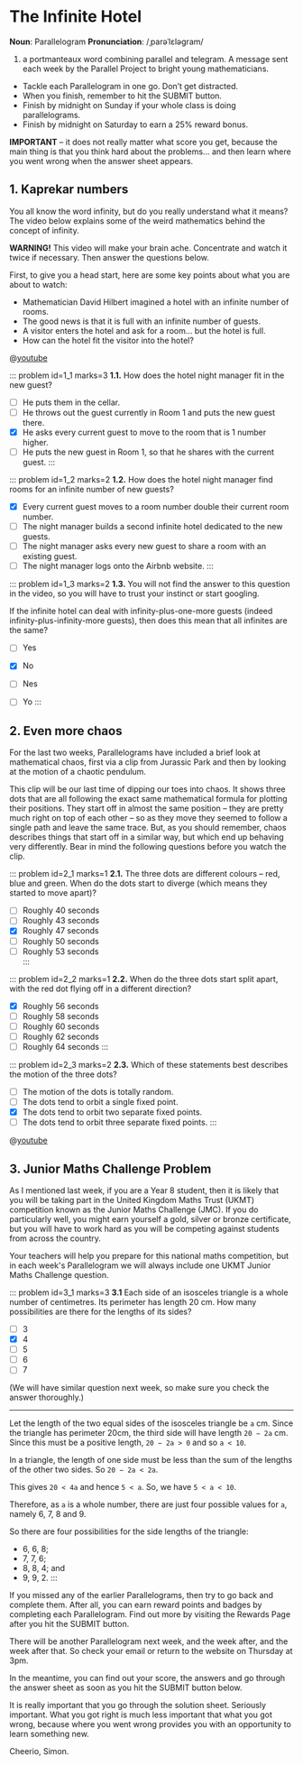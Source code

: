 # The Infinite Hotel

<div class="dictionary">

__Noun__: Parallelogram
__Pronunciation__: /ˌparəˈlɛləɡram/

1. a portmanteaux word combining parallel and telegram. A message sent each
week by the Parallel Project to bright young mathematicians.

</div>

* Tackle each Parallelogram in one go. Don’t get distracted.
* When you finish, remember to hit the SUBMIT button.
*	Finish by midnight on Sunday if your whole class is doing parallelograms.
*	Finish by midnight on Saturday to earn a 25% reward bonus.

__IMPORTANT__ – it does not really matter what score you get, because the main thing is that you think hard about the problems... and then learn where you went wrong when the answer sheet appears.


## 1. Kaprekar numbers

You all know the word infinity, but do you really understand what it means? The video below explains some of the weird mathematics behind the concept of infinity.

__WARNING!__ This video will make your brain ache. Concentrate and watch it twice if necessary. Then answer the questions below.

First, to give you a head start, here are some key points about what you are about to watch:

* Mathematician David Hilbert imagined a hotel with an infinite number of rooms.
* The good news is that it is full with an infinite number of guests.
* A visitor enters the hotel and ask for a room… but the hotel is full.
* How can the hotel fit the visitor into the hotel?

@[youtube](EXgZhkce1bE?end=132&rel=0)

::: problem id=1_1 marks=3
__1.1.__ How does the hotel night manager fit in the new guest?

* [ ] He puts them in the cellar.
* [ ] He throws out the guest currently in Room 1 and puts the new guest there.
* [x] He asks every current guest to move to the room that is 1 number higher.
* [ ] He puts the new guest in Room 1, so that he shares with the current guest.
:::

::: problem id=1_2 marks=2
__1.2.__ How does the hotel night manager find rooms for an infinite number of new guests?

* [x] Every current guest moves to a room number double their current room number.
* [ ] The night manager builds a second infinite hotel dedicated to the new guests.
* [ ] The night manager asks every new guest to share a room with an existing guest.
* [ ] The night manager logs onto the Airbnb website.
:::

::: problem id=1_3 marks=2
__1.3.__ You will not find the answer to this question in the video, so you will have to trust your instinct or start googling.  

If the infinite hotel can deal with infinity-plus-one-more guests (indeed infinity-plus-infinity-more guests), then does this mean that all infinites are the same?


* [ ] Yes
* [x] No
* [ ] Nes
* [ ] Yo
:::


## 2. Even more chaos

For the last two weeks, Parallelograms have included a brief look at mathematical chaos, first via a clip from Jurassic Park and then by looking at the motion of a chaotic pendulum.

This clip will be our last time of dipping our toes into chaos. It shows three dots that are all following the exact same mathematical formula for plotting their positions. They start off in almost the same position – they are pretty much right on top of each other – so as they move they seemed to follow a single path and leave the same trace. But, as you should remember, chaos describes things that start off in a similar way, but which end up behaving very differently. Bear in mind the following questions before you watch the clip.

::: problem id=2_1 marks=1
__2.1.__ The three dots are different colours – red, blue and green. When do the dots start to diverge (which means they started to move apart)?

* [ ] Roughly 40 seconds  
* [ ] Roughly 43 seconds  
* [x] Roughly 47 seconds   
* [ ] Roughly 50 seconds  
* [ ] Roughly 53 seconds  
:::

::: problem id=2_2 marks=1
__2.2.__ When do the three dots start split apart, with the red dot flying off in a different direction?

* [x] Roughly 56 seconds
* [ ] Roughly 58 seconds
* [ ] Roughly 60 seconds
* [ ] Roughly 62 seconds
* [ ] Roughly 64 seconds
:::

::: problem id=2_3 marks=2
__2.3.__ Which of these statements best describes the motion of the three dots?

* [ ] The motion of the dots is totally random.
* [ ] The dots tend to orbit a single fixed point.
* [x] The dots tend to orbit two separate fixed points.
* [ ] The dots tend to orbit three separate fixed points.
:::

@[youtube](FYE4JKAXSfY?&rel=0)


## 3.	Junior Maths Challenge Problem
<!--- (2013) Q14 --->

As I mentioned last week, if you are a Year 8 student, then it is likely that you will be taking part in the United Kingdom Maths Trust (UKMT) competition known as the Junior Maths Challenge (JMC). If you do particularly well, you might earn yourself a gold, silver or bronze certificate, but you will have to work hard as you will be competing against students from across the country.

Your teachers will help you prepare for this national maths competition, but in each week's Parallelogram we will always include one UKMT Junior Maths Challenge question.

::: problem id=3_1 marks=3
__3.1__ Each side of an isosceles triangle is a whole number of centimetres. Its perimeter has
length 20 cm. How many possibilities are there for the lengths of its sides?

* [ ] 3
* [x] 4
* [ ] 5
* [ ] 6
* [ ] 7

(We will have similar question next week, so make sure you check the answer thoroughly.)

---
Let the length of the two equal sides of the isosceles triangle be `a` cm. Since the triangle has perimeter 20cm, the third side will have length `20 − 2a` cm. Since this must be a positive length, `20 − 2a > 0` and so `a < 10`.

In a triangle, the length of one side must be less than the sum of the lengths of the other two sides. So `20 − 2a < 2a`.

This gives `20 < 4a` and hence `5 < a`. So, we have `5 < a < 10`.

Therefore, as `a` is a whole number, there are just four possible values for `a`, namely 6, 7, 8 and 9.

So there are four possibilities for the side lengths of the triangle:

* 6, 6, 8;
* 7, 7, 6;
* 8, 8, 4; and
* 9, 9, 2.
:::


If you missed any of the earlier Parallelograms, then try to go back and complete them. After all, you can earn reward points and badges by completing each Parallelogram. Find out more by visiting the Rewards Page after you hit the SUBMIT button.

There will be another Parallelogram next week, and the week after, and the week after that. So check your email or return to the website on Thursday at 3pm.

In the meantime, you can find out your score, the answers and go through the answer sheet as soon as you hit the SUBMIT button below.

It is really important that you go through the solution sheet. Seriously important. What you got right is much less important that what you got wrong, because where you went wrong provides you with an opportunity to learn something new.

Cheerio,
Simon.

